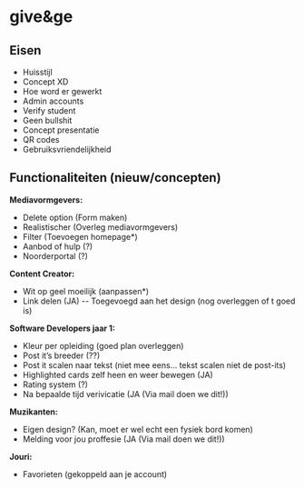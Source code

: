 # give&ge

## Eisen

- Huisstijl
- Concept XD
- Hoe word er gewerkt
- Admin accounts
- Verify student
- Geen bullshit
- Concept presentatie
- QR codes
- Gebruiksvriendelijkheid


## Functionaliteiten (nieuw/concepten)

**Mediavormgevers:**
- Delete option (Form maken)
- Realistischer (Overleg mediavormgevers)
- Filter (Toevoegen homepage*)
- Aanbod of hulp (?)
- Noorderportal (?)

**Content Creator:**
- Wit op geel moeilijk (aanpassen*)
- Link delen (JA) -- Toegevoegd aan het design (nog overleggen of t goed is)

**Software Developers jaar 1:**
- Kleur per opleiding (goed plan overleggen)
- Post it’s breeder (??)
- Post it scalen naar tekst (niet mee eens... tekst scalen niet de post-its) 
- Highlighted cards zelf heen en weer bewegen (JA)
- Rating system (?)
- Na bepaalde tijd verivicatie (JA (Via mail doen we dit!))

**Muzikanten:**
- Eigen design? (Kan, moet er wel echt een fysiek bord komen)
- Melding voor jou proffesie (JA (Via mail doen we dit!))

**Jouri:**
- Favorieten (gekoppeld aan je account)
